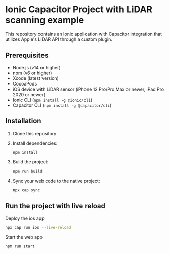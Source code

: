 # Ionic Capacitor Project with LiDAR scanning example

This repository contains an Ionic application with Capacitor integration that utilizes Apple's LiDAR API through a custom plugin.

## Prerequisites

- Node.js (v14 or higher)
- npm (v6 or higher)
- Xcode (latest version)
- CocoaPods
- iOS device with LiDAR sensor (iPhone 12 Pro/Pro Max or newer, iPad Pro 2020 or newer)
- Ionic CLI (`npm install -g @ionic/cli`)
- Capacitor CLI (`npm install -g @capacitor/cli`)

## Installation

1. Clone this repository

2. Install dependencies:
   ```bash
   npm install
   ```

3. Build the project:
   ```bash
   npm run build
   ```

4. Sync your web code to the native project:
   ```bash
   npx cap sync
   ```


## Run the project with live reload

Deploy the ios app
   ```bash
npx cap run ios --live-reload
```

Start the web app
```bash
npm run start
```
